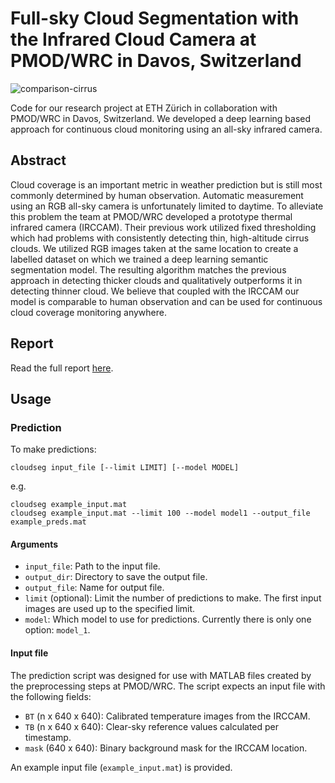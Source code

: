 # Full-sky Cloud Segmentation with the Infrared Cloud Camera at PMOD/WRC in Davos, Switzerland

![comparison-cirrus](https://user-images.githubusercontent.com/10598816/116904443-fa76bc00-ac3d-11eb-9a11-52c97a67d95e.png)

Code for our research project at ETH Zürich in collaboration with PMOD/WRC in Davos, Switzerland. We developed a deep learning based approach for continuous cloud monitoring using an all-sky infrared camera.

## Abstract

Cloud coverage is an important metric in weather prediction but is still most commonly determined by human observation. Automatic measurement using an RGB all-sky camera is unfortunately limited to daytime. To alleviate this problem the team at PMOD/WRC developed a prototype thermal infrared camera (IRCCAM). Their previous work utilized fixed thresholding which had problems with consistently detecting thin, high-altitude cirrus clouds. We utilized RGB images taken at the same location to create a labelled dataset on which we trained a deep learning semantic segmentation model. The resulting algorithm matches the previous approach in detecting thicker clouds and qualitatively outperforms it in detecting thinner cloud. We believe that coupled with the IRCCAM our model is comparable to human observation and can be used for continuous cloud coverage monitoring anywhere.

## Report

Read the full report [here](report.pdf).

## Usage

### Prediction

To make predictions:

```shell
cloudseg input_file [--limit LIMIT] [--model MODEL]
```

e.g.

```shell
cloudseg example_input.mat
cloudseg example_input.mat --limit 100 --model model1 --output_file example_preds.mat
```

#### Arguments

- `input_file`: Path to the input file.
- `output_dir`: Directory to save the output file.
- `output_file`: Name for output file.
- `limit` (optional): Limit the number of predictions to make. The first input images are used up to the specified limit.
- `model`: Which model to use for predictions. Currently there is only one option: `model_1`.

#### Input file

The prediction script was designed for use with MATLAB files created by the
preprocessing steps at PMOD/WRC. The script expects an input file with the following fields:

- `BT` (n x 640 x 640): Calibrated temperature images from the IRCCAM.
- `TB` (n x 640 x 640): Clear-sky reference values calculated per timestamp.
- `mask` (640 x 640): Binary background mask for the IRCCAM location.

An example input file (`example_input.mat`) is provided.
